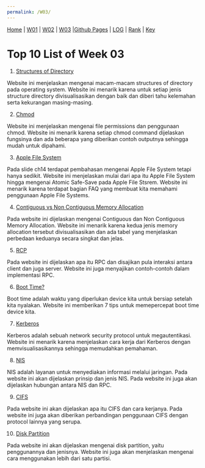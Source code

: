 ```yaml
---
permalink: /W03/
---
```

[Home](https://ranianhanami.github.io/os211/) | [W01](https://ranianhanami.github.io/os211/W01/) | [W02](https://ranianhanami.github.io/os211/W02/) | [W03](https://ranianhanami.github.io/os211/W03/) |[Github Pages](https://github.com/ranianhanami/os211) | [LOG](https://github.com/ranianhanami/os211/blob/master/TXT/mylog.txt) | [Rank](TXT/myrank.txt) | [Key](TXT/mypubkey.txt) 
# Top 10 List of Week 03

1. [Structures of Directory](https://www.geeksforgeeks.org/structures-of-directory-in-operating-system/#:~:text=Acyclic%20graph%20directory%20%E2%80%93,of%20the%20tree%2Dstructured%20directory)

Website ini menjelaskan mengenai macam-macam structures of directory pada operating system. Website ini menarik karena untuk setiap jenis structure directory divisualisasikan dengan baik dan diberi tahu kelemahan serta kekurangan masing-masing.

2. [Chmod](https://linuxize.com/post/chmod-command-in-linux/#linux-file-permissions)

Website ini menjelaskan mengenai file permissions dan penggunaan chmod. Website ini menarik karena setiap chmod command dijelaskan fungsinya dan ada beberapa yang diberikan contoh outputnya sehingga mudah untuk dipahami.

3. [Apple File System](https://developer.apple.com/library/archive/documentation/FileManagement/Conceptual/APFS_Guide/Features/Features.html#//apple_ref/doc/uid/TP40016999-CH5-DontLinkElementID_4)

Pada slide ch14 terdapat pembahasan mengenai Apple File System tetapi hanya sedikit. Website ini menjelaskan mulai dari apa itu Apple File System hingga mengenai Atomic Safe-Save pada Apple File Stsrem. Website ini menarik karena terdapat bagian FAQ yang membuat kita memahami penggunaan Apple File Systems.

4. [Contiguous vs Non Contiguous Memory Allocation](https://www.geeksforgeeks.org/difference-between-contiguous-and-noncontiguous-memory-allocation/)

Pada website ini dijelaskan mengenai Contiguous dan Non Contiguous Memory Allocation. Website ini menarik karena kedua jenis memory allocation tersebut divisualisasikan dan ada tabel yang menjelaskan perbedaan keduanya secara singkat dan jelas.

5. [RCP](https://book.systemsapproach.org/e2e/rpc.html)

Pada website ini dijelaskan apa itu RPC dan disajikan pula interaksi antara client dan juga server. Website ini juga menyajikan contoh-contoh dalam implementasi RPC.

6. [Boot Time?](https://techraptor.net/article/seven-ways-decrease-computer-boot-time)

Boot time adalah waktu yang diperlukan device kita untuk bersiap setelah kita nyalakan. Website ini memberikan 7 tips untuk memepercepat boot time device kita.

7. [Kerberos](https://adysuprianto.wordpress.com/2016/01/02/pengertian-dan-cara-kerja-kerberos/)

Kerberos adalah sebuah network security protocol untuk megautentikasi. Website ini menarik karena menjelaskan cara kerja dari Kerberos dengan memvisualisasikannya sehingga memudahkan pemahaman.

8. [NIS](https://www.susantokun.com/network-information-services-nis/#:~:text=NIS%20merupakan%20layanan%20yang%20berfungsi,klien%20NIS%20kepada%20server%20NIS%20.)

NIS adalah layanan untuk menyediakan informasi melalui jaringan. Pada website ini akan dijelaskan prinsip dan jenis NIS. Pada website ini juga akan dijelaskan hubungan antara NIS dan RPC.

9. [CIFS](https://searchstorage.techtarget.com/definition/Common-Internet-File-System-CIFS#:~:text=CIFS%20(Common%20Internet%20File%20System)%20is%20a%20protocol%20that%20gained,as%20Windows%2C%20Linux%20and%20Unix.)

Pada website ini akan dijelaskan apa itu CIFS dan cara kerjanya. Pada website ini juga akan diberikan perbandingan penggunaan CIFS dengan protocol lainnya yang serupa.

10. [Disk Partition](https://www.howtogeek.com/184659/beginner-geek-hard-disk-partitions-explained/)

Pada website ini akan dijelaskan mengenai disk partition, yaitu penggunannya dan jenisnya. Website ini juga akan menjelaskan mengenai cara menggunakan lebih dari satu partisi.
